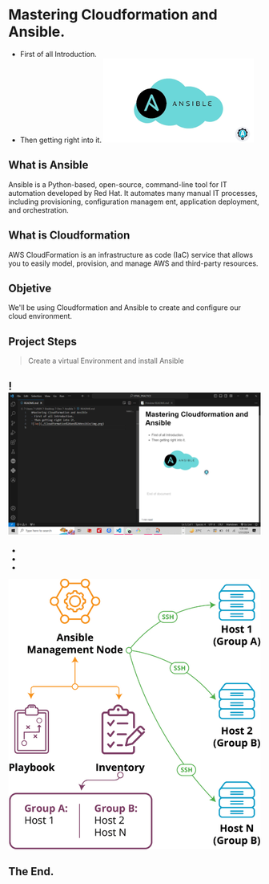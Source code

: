 # Mastering Cloudformation and Ansible. 
- First of all Introduction.
- Then getting right into it.
![Jay](./img.png)

## What is Ansible

Ansible is a Python-based, open-source, command-line tool for IT automation developed by Red Hat. It automates many manual IT processes, including provisioning, configuration managem
ent, application deployment, and orchestration.

## What is Cloudformation
AWS CloudFormation is an infrastructure as code (IaC) service that allows you to easily model, provision, and manage AWS and third-party resources.

## Objetive
We'll be using Cloudformation and Ansible to create and configure our cloud environment.


## Project Steps
> Create a virtual Environment and install Ansible



!![Jay](./01.png)
-
-
-
-

![jayw](img01.webp)
## The End.